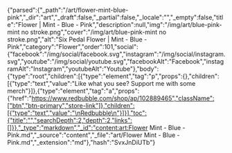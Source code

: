 {"parsed":{"_path":"/art/flower-mint-blue-pink","_dir":"art","_draft":false,"_partial":false,"_locale":"","_empty":false,"title":"Flower | Mint - Blue - Pink","description":null,"img":"/img/art/blue-pink-mint no stroke.png","cover":"/img/art/blue-pink-mint no stroke.png","alt":"Six Pedal Flower | Mint - Blue - Pink","category":"Flower","order":101,"social":{"facebook":"/img/social/facebook.svg","instagram":"/img/social/instagram.svg","youtube":"/img/social/youtube.svg","facebookAlt":"Facebook","instagramAlt":"Instagram","youtubeAlt":"Youtube"},"body":{"type":"root","children":[{"type":"element","tag":"p","props":{},"children":[{"type":"text","value":"Like what you see? Support me with some merch"}]},{"type":"element","tag":"a","props":{"href":"https://www.redbubble.com/shop/ap/102889465","className":["btn","btn-primary","store-link"]},"children":[{"type":"text","value":"\nRedbubble\n"}]}],"toc":{"title":"","searchDepth":2,"depth":2,"links":[]}},"_type":"markdown","_id":"content:art:Flower Mint - Blue - Pink.md","_source":"content","_file":"art/Flower Mint - Blue - Pink.md","_extension":"md"},"hash":"SvxJnDiUTb"}